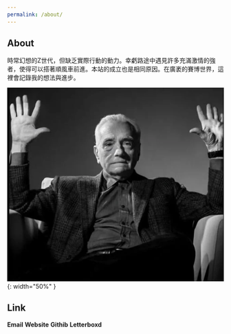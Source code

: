 ```yaml
---
permalink: /about/
---
```


## About

時常幻想的Z世代，但缺乏實際行動的動力。幸虧路途中遇見許多充滿激情的強者，使得可以搭著順風車前進。本站的成立也是相同原因。在廣袤的賽博世界，這裡會記錄我的想法與進步。

![picture ](/assets/images/miscellaneous/cinema.png ){: width="50%" }

## Link

<a href="daniekuo2077@gmail.com"><i class="fas fa-fw fa-envelope-square"></i></a> **Email**
<a href="https://orangeistoxic.github.io"><i class="fa-solid fa-fw fa-earth-asia"></i></a> **Website**
<a href="https://github.com/orangeistoxic"><i class="fab fa-fw fa-github"></i></a> **Githib**
<a href="https://letterboxd.com/daniokuo/"><i class="fa-brands fa-fw fa-square-letterboxd"></i></a> **Letterboxd**

